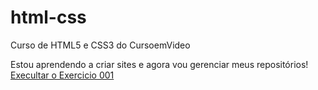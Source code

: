 # html-css
 Curso de HTML5 e CSS3 do CursoemVideo

Estou aprendendo a criar sites e agora vou gerenciar meus repositórios!
<a href="https://henriquedeamorim.github.io/html-css/1.exercicios/001-ola-mundo/"> Execultar o Exercicio 001 </a>